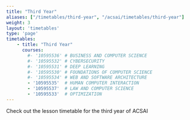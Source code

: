 ```yaml
---
title: "Third Year"
aliases: ["/timetables/third-year", "/acsai/timetables/third-year"]
weight: 3
layout: 'timetables'
type: 'page'
timetables:
    - title: "Third Year"
      courses:
        #- '10595536' # BUSINESS AND COMPUTER SCIENCE
        #- '10595532' # CYBERSECURITY
        #- '10595531' # DEEP LEARNING
        #- '10595530' # FOUNDATIONS OF COMPUTER SCIENCE
        #- '10595534' # WEB AND SOFTWARE ARCHITECTURE
        - '10595535'  # HUMAN COMPUTER INTERACTION      
        - '10595537'  # LAW AND COMPUTER SCIENCE
        - '10595533'  # OPTIMIZATION
---
```


Check out the lesson timetable for the third year of ACSAI
